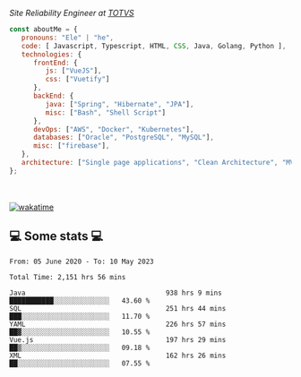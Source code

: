 <p><em>Site Reliability Engineer at <a href="https://www.totvs.com/">TOTVS</a></br>
</em></p>


```javascript
const aboutMe = {
   pronouns: "Ele" | "he",
   code: [ Javascript, Typescript, HTML, CSS, Java, Golang, Python ],
   technologies: {
      frontEnd: {
         js: ["VueJS"],
         css: ["Vuetify"]
      },
      backEnd: {
         java: ["Spring", "Hibernate", "JPA"],
         misc: ["Bash", "Shell Script"]
      },
      devOps: ["AWS", "Docker", "Kubernetes"],
      databases: ["Oracle", "PostgreSQL", "MySQL"],
      misc: ["firebase"],
   },
   architecture: ["Single page applications", "Clean Architecture", "MVC", "Microservices"],
};
```
</br></br>
[![wakatime](https://wakatime.com/badge/user/a3a8ed06-d304-4d6b-bc86-4adc418cdea7.svg)](https://wakatime.com/@a3a8ed06-d304-4d6b-bc86-4adc418cdea7)
<h2>💻 Some stats 💻</h2>

<!--START_SECTION:waka-->

```text
From: 05 June 2020 - To: 10 May 2023

Total Time: 2,151 hrs 56 mins

Java                                   938 hrs 9 mins  ███████████░░░░░░░░░░░░░░   43.60 %
SQL                                    251 hrs 44 mins ███░░░░░░░░░░░░░░░░░░░░░░   11.70 %
YAML                                   226 hrs 57 mins ██▓░░░░░░░░░░░░░░░░░░░░░░   10.55 %
Vue.js                                 197 hrs 29 mins ██▒░░░░░░░░░░░░░░░░░░░░░░   09.18 %
XML                                    162 hrs 26 mins ██░░░░░░░░░░░░░░░░░░░░░░░   07.55 %
```

<!--END_SECTION:waka-->
